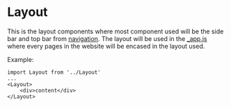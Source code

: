 # Layout
This is the layout components where most component used will be the side bar and top bar from [navigation](../components/navigation_bar/). The layout will be used in the [_app.js](../pages/_app.js) where every pages in the website will be encased in the layout used.

Example:
```
import Layout from '../Layout'
...
<Layout>
    <div>content</div>
</Layout>
```